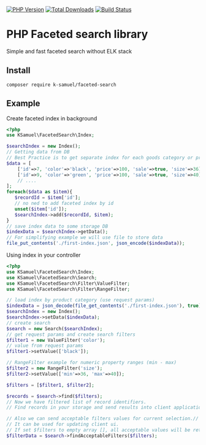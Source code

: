 [![PHP Version](https://img.shields.io/badge/php-7.3%2B-blue.svg)](https://packagist.org/packages/k-samuel/faceted-search)
[![Total Downloads](https://img.shields.io/packagist/dt/k-samuel/faceted-search.svg?style=flat-square)](https://packagist.org/packages/k-samuel/faceted-search)
[![Build Status](https://travis-ci.org/dvelum/dvelum-core.svg?branch=master)](https://travis-ci.org/k-samuel/faceted-search)

# PHP Faceted search library

Simple and fast faceted search without ELK stack

## Install

`
composer require k-samuel/faceted-search
`


## Example 

Create faceted index in background
```php
<?php
use KSamuel\FacetedSearch\Index;

$searchIndex = new Index();
// Getting data from DB
// Best Practice is to get separate index for each goods category or product type  
$data = [
    ['id'=>7, 'color'=>'black', 'price'=>100, 'sale'=>true, 'size'=>36],   
    ['id'=>9, 'color'=>'green', 'price'=>100, 'sale'=>true, 'size'=>40], 
    // ....
];
foreach($data as $item){ 
   $recordId = $item['id'];
   // no ned to add faceted index by id
   unset($item['id']);
   $searchIndex->add($recordId, $item);
}
// save index data to some storage DB
$indexData = $searchIndex->getData();
// For simplifying example we will use file to store data
file_put_contents('./first-index.json', json_encode($indexData));
```

Using index in your controller

```php
<?php
use KSamuel\FacetedSearch\Index;
use KSamuel\FacetedSearch\Search;
use KSamuel\FacetedSearch\Filter\ValueFilter;
use KSamuel\FacetedSearch\Filter\RangeFilter;

// load index by product category (use request params)
$indexData = json_decode(file_get_contents('./first-index.json'), true);
$searchIndex = new Index();
$searchIndex->setData($indexData);
// create search 
$search = new Search($searchIndex);
// get request params and create search filters
$filter1 = new ValueFilter('color');
// value from request params
$filter1->setValue(['black']);

// RangeFilter example for numeric property ranges (min - max)
$filter2 = new RangeFilter('size');
$filter2->setValue(['min'=>36, 'max'=>40]);

$filters = [$filter1, $filter2];

$records = $search->find($filters);
// Now we have filtered list of record identifiers.
// Find records in your storage and send results into client application

// Also we can send acceptable filters values for current selection.// 
// It can be used for updating client ui.
// If set $filters to empty array [], all acceptable values will be returned without filtering
$filterData = $search->findAcceptableFilters($filters);
```